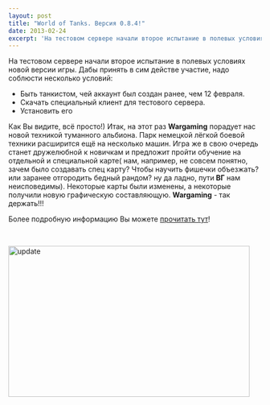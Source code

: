 ```yaml
---
layout: post
title: "World of Tanks. Версия 0.8.4!"
date: 2013-02-24
excerpt: 'На тестовом сервере начали второе испытание в полевых условиях новой версии игры. Дабы принять в сим действе участие, надо соблюсти несколько условий...'
---
```


На тестовом сервере начали второе испытание в полевых условиях новой версии игры. Дабы принять в сим действе участие, надо соблюсти несколько условий:
<ul>
	<li><span style="line-height: 13px;">Быть танкистом, чей аккаунт был создан ранее, чем 12 февраля.</span></li>
	<li>Скачать специальный клиент для тестового сервера.</li>
	<li>Установить его</li>
</ul>
Как Вы видите, всё просто!) Итак, на этот раз <strong>Wargaming</strong> порадует нас новой техникой туманного альбиона. Парк немецкой лёгкой боевой техники расширится ещё на несколько машин. Игра же в свою очередь станет дружелюбной к новичкам и предложит пройти обучение на отдельной и специальной карте( нам, например, не совсем понятно, зачем было создавать спец карту? Чтобы научить фишечки объезжать? или заранее отгородить бедный рандом? ну да ладно, пути<strong> ВГ</strong> нам неисповедимы). Некоторые карты были изменены, а некоторые получили новую графическую составляющую. <strong>Wargaming</strong> - так держать!!!

Более подробную информацию Вы можете <a href="http://worldoftanks.ru/news/2002-test_084_second_stage/">прочитать тут</a>!

&nbsp;

<a href="http://gamersoul.ru/wp-content/uploads/2013/02/update.jpg"><img class="size-full wp-image-1243 aligncenter" alt="update" src="http://gamersoul.ru/wp-content/uploads/2013/02/update.jpg" width="480" height="300" /></a>

&nbsp;